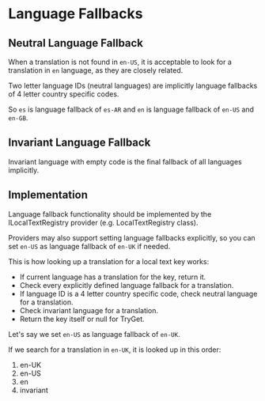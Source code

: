 # Language Fallbacks

## Neutral Language Fallback

When a translation is not found in `en-US`, it is acceptable to look for a translation in `en` language, as they are closely related.

Two letter language IDs (neutral languages) are implicitly language fallbacks of 4 letter country specific codes.

So `es` is language fallback of `es-AR` and `en` is language fallback of `en-US` and `en-GB`.

## Invariant Language Fallback

Invariant language with empty code is the final fallback of all languages implicitly.

## Implementation

Language fallback functionality should be implemented by the ILocalTextRegistry provider (e.g. LocalTextRegistry class).

Providers may also support setting language fallbacks explicitly, so you can set `en-US` as language fallback of `en-UK` if needed.

This is how looking up a translation for a local text key works:

- If current language has a translation for the key, return it.
- Check every explicitly defined language fallback for a translation.
- If language ID is a 4 letter country specific code, check neutral language for a translation.
- Check invariant language for a translation.
- Return the key itself or null for TryGet.

Let's say we set `en-US` as language fallback of `en-UK`.

If we search for a translation in `en-UK`, it is looked up in this order:

1. en-UK
2. en-US
3. en
4. invariant


